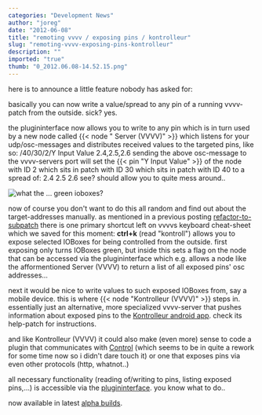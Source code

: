 ```yaml
---
categories: "Development News"
author: "joreg"
date: "2012-06-08"
title: "remoting vvvv / exposing pins / kontrolleur"
slug: "remoting-vvvv-exposing-pins-kontrolleur"
description: ""
imported: "true"
thumb: "0_2012.06.08-14.52.15.png"
---
```



here is to announce a little feature nobody has asked for:

basically you can now write a value/spread to any pin of a running vvvv-patch from the outside. sick? yes. 

the plugininterface now allows you to write to any pin which is in turn used by a new node called {{< node " Server (VVVV)" >}} which listens for your udp/osc-messages and distributes received values to the targeted pins, like so:
 /40/30/2/Y Input Value 2.4,2.5,2.6
sending the above osc-message to the vvvv-servers port will set the {{< pin "Y Input Value" >}} of the node with ID 2 which sits in patch with ID 30 which sits in patch with ID 40 to a spread of:
 2.4
 2.5
 2.6
see? should allow you to quite mess around..

![what the ... green ioboxes?](0_2012.06.08-14.52.15.png)

now of course you don't want to do this all random and find out about the target-addresses manually. as mentioned in a previous posting [refactor-to-subpatch](/blog/2012/refactor-to-subpatch) there is one primary shortcut left on vvvvs keyboard cheat-sheet which we saved for this moment: **ctrl+k** (read "kontroll") allows you to expose selected IOBoxes for being controlled from the outside. first exposing only turns IOBoxes green, but inside this sets a flag on the node that can be accessed via the plugininterface which e.g. allows a node like the afformentioned Server (VVVV) to return a list of all exposed pins' osc addresses...

next it would be nice to write values to such exposed IOBoxes from, say a mobile device. this is where {{< node "Kontrolleur (VVVV)" >}} steps in. essentially just an alternative, more specialized vvvv-server that pushes information about exposed pins to the [Kontrolleur android app](https://play.google.com/store/apps/details?id=processing.test.kontrolleur). check its help-patch for instructions. 

and like Kontrolleur (VVVV) it could also make (even more) sense to code a plugin that communicates with [Control](http://charlie-roberts.com/Control/) (which seems to be in quite a rework for some time now so i didn't dare touch it) or one that exposes pins via even other protocols (http, whatnot..)

all necessary functionality (reading of/writing to pins, listing exposed pins,...) is accessible via the [plugininterface](https://vvvv.org/pluginspecs/). you know what to do..

now available in latest [alpha builds](https://vvvv.org/downloads/previews).